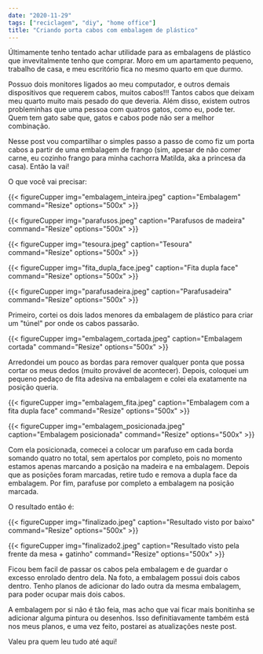 ```yaml
---
date: "2020-11-29"
tags: ["reciclagem", "diy", "home office"]
title: "Criando porta cabos com embalagem de plástico"
---
```


Últimamente tenho tentado achar utilidade para as embalagens de plástico que invevitalmente tenho que comprar. Moro em um apartamento pequeno, trabalho de casa, e meu escritório fica no mesmo quarto em que durmo.  

Possuo dois monitores ligados ao meu computador, e outros demais dispositivos que requerem cabos, muitos cabos!!! Tantos cabos que deixam meu quarto muito mais pesado do que deveria. Além disso, existem outros probleminhas que uma pessoa com quatros gatos, como eu, pode ter. Quem tem gato sabe que, gatos e cabos pode não ser a melhor combinação.

Nesse post vou compartilhar o simples passo a passo de como fiz um porta cabos a partir de uma embalagem de frango (sim, apesar de não comer carne, eu cozinho frango para minha cachorra Matilda, aka a princesa da casa). Então la vai! 

O que você vai precisar:

{{< figureCupper
img="embalagem_inteira.jpeg" 
caption="Embalagem" 
command="Resize" 
options="500x" >}}

{{< figureCupper
img="parafusos.jpeg" 
caption="Parafusos de madeira" 
command="Resize" 
options="500x" >}}

{{< figureCupper
img="tesoura.jpeg" 
caption="Tesoura" 
command="Resize" 
options="500x" >}}

{{< figureCupper
img="fita_dupla_face.jpeg" 
caption="Fita dupla face" 
command="Resize" 
options="500x" >}}

{{< figureCupper
img="parafusadeira.jpeg" 
caption="Parafusadeira" 
command="Resize" 
options="500x" >}}

Primeiro, cortei os dois lados menores da embalagem de plástico para criar um "túnel" por onde os cabos passarão. 

{{< figureCupper
img="embalagem_cortada.jpeg" 
caption="Embalagem cortada" 
command="Resize" 
options="500x" >}}

Arredondei um pouco as bordas para remover qualquer ponta que possa cortar os meus dedos (muito provável de acontecer). Depois, coloquei um pequeno pedaço de fita adesiva na embalagem e colei ela exatamente na posição queria. 

{{< figureCupper
img="embalagem_fita.jpeg" 
caption="Embalagem com a fita dupla face" 
command="Resize" 
options="500x" >}}

{{< figureCupper
img="embalagem_posicionada.jpeg" 
caption="Embalagem posicionada" 
command="Resize" 
options="500x" >}}

Com ela posicionada, comecei a colocar um parafuso em cada borda somando quatro no total, sem apertalos por completo, pois no momento estamos apenas marcando a posição na madeira e na embalagem. Depois que as posições foram marcadas, retire tudo e remova a dupla face da embalagem. Por fim, parafuse por completo a embalagem na posição marcada.

O resultado então é: 

{{< figureCupper
img="finalizado.jpeg" 
caption="Resultado visto por baixo" 
command="Resize" 
options="500x" >}}

{{< figureCupper
img="finalizado2.jpeg" 
caption="Resultado visto pela frente da mesa + gatinho" 
command="Resize" 
options="500x" >}}

Ficou bem facil de passar os cabos pela embalagem e de guardar o excesso enrolado dentro dela. Na foto, a embalagem possui dois cabos dentro. Tenho planos de adicionar do lado outra da mesma embalagem, para poder ocupar mais dois cabos. 

A embalagem por si não é tão feia, mas acho que vai ficar mais bonitinha se adicionar alguma pintura ou desenhos. Isso definitiavamente também está nos meus planos, e uma vez feito, postarei as atualizações neste post.

Valeu pra quem leu tudo até aqui! 